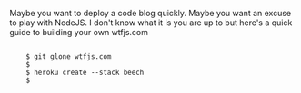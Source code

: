 Maybe you want to deploy a code blog quickly. Maybe you want an excuse to play with NodeJS. I don't know what it is you are up to but here's a quick guide to building your own wtfjs.com

<code>
    $ git glone wtfjs.com
    $
    $ heroku create --stack beech 
    $
</code>